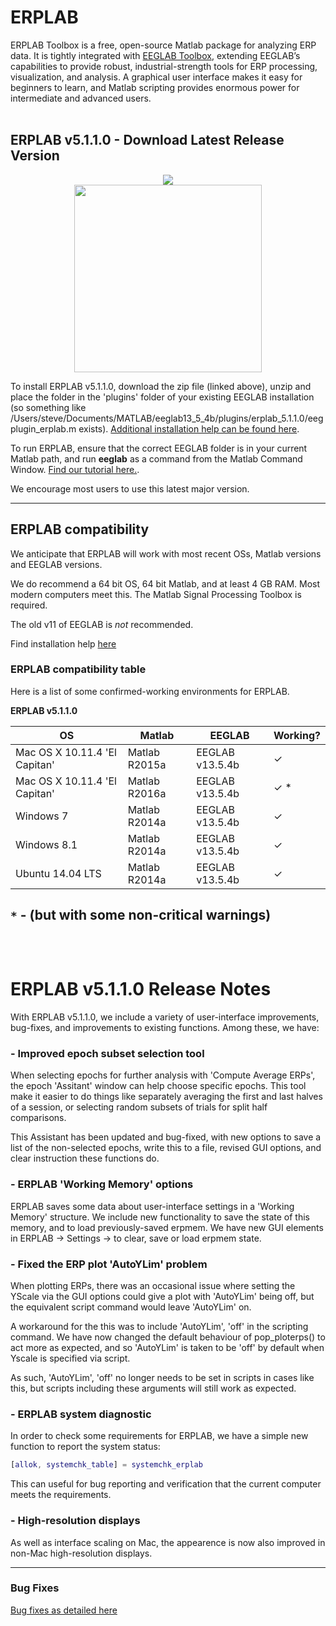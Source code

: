 
# ERPLAB
ERPLAB Toolbox is a free, open-source Matlab package for analyzing ERP data.  It is tightly integrated with [EEGLAB Toolbox](http://sccn.ucsd.edu/eeglab/), extending EEGLAB’s capabilities to provide robust, industrial-strength tools for ERP processing, visualization, and analysis.  A graphical user interface makes it easy for beginners to learn, and Matlab scripting provides enormous power for intermediate and advanced users. 
<br/>
<br/>


## ERPLAB v5.1.1.0 - Download Latest Release Version


<p align="center" >
  <a href="https://github.com/lucklab/erplab/releases/download/5.1.1.0/erplab-5.1.1.0.zip"><img src="https://cloud.githubusercontent.com/assets/8988119/8532773/873b2af0-23e5-11e5-9869-c900726713a2.jpg">
<br/>
  
  <img src="https://cloud.githubusercontent.com/assets/5808953/8663301/1ff9a26a-297e-11e5-9e15-a7085569058f.png" width=300px >
 </a>
</p>

To install ERPLAB v5.1.1.0, download the zip file (linked above), unzip and place the folder in the 'plugins' folder of your existing EEGLAB installation (so something like /Users/steve/Documents/MATLAB/eeglab13_5_4b/plugins/erplab_5.1.1.0/eegplugin_erplab.m exists). [Additional installation help can be found here](https://github.com/lucklab/erplab/wiki).

To run ERPLAB, ensure that the correct EEGLAB folder is in your current Matlab path, and run **eeglab** as a command from the Matlab Command Window. [Find our tutorial here.](http://erpinfo.org/erplab/erplab-documentation).

We encourage most users to use this latest major version.

----
## ERPLAB compatibility

We anticipate that ERPLAB will work with most recent OSs, Matlab versions and EEGLAB versions.

We do recommend a 64 bit OS, 64 bit Matlab, and at least 4 GB RAM. Most modern computers meet this. The Matlab Signal Processing Toolbox is required.

The old v11 of EEGLAB is *not* recommended.

Find installation help [here](http://erpinfo.org/erplab)

### ERPLAB compatibility table

Here is a list of some confirmed-working environments for ERPLAB.

**ERPLAB v5.1.1.0**

**OS** | **Matlab** | **EEGLAB** | Working?
--- | --- | --- | ---
Mac OS X 10.11.4 'El Capitan'	| Matlab R2015a |	EEGLAB v13.5.4b |	✓
Mac OS X 10.11.4 'El Capitan' |	Matlab R2016a |	EEGLAB v13.5.4b	 | ✓ *
Windows 7	| Matlab R2014a | EEGLAB v13.5.4b |	✓
Windows 8.1 |	Matlab R2014a |	EEGLAB v13.5.4b	| ✓
Ubuntu 14.04 LTS |	Matlab R2014a |	EEGLAB v13.5.4b |	✓

``*`` - (but with some non-critical warnings)
<br/>
<br/>
<br/>
------


# ERPLAB v5.1.1.0 Release Notes

With ERPLAB v5.1.1.0, we include a variety of user-interface improvements, bug-fixes, and improvements to existing functions. Among these, we have:

### - Improved epoch subset selection tool

When selecting epochs for further analysis with 'Compute Average ERPs', the epoch 'Assitant' window can help choose specific epochs. This tool make it easier to do things like separately averaging the first and last halves of a session, or selecting random subsets of trials for split half comparisons.

This Assistant has been updated and bug-fixed, with new options to save a list of the non-selected epochs, write this to a file, revised GUI options, and clear instruction these functions do.



### - ERPLAB 'Working Memory' options

ERPLAB saves some data about user-interface settings in a 'Working Memory' structure. We include new functionality to save the state of this memory, and to load previously-saved erpmem. We have new GUI elements in ERPLAB -> Settings -> to clear, save or load erpmem state.


### - Fixed the ERP plot 'AutoYLim' problem

When plotting ERPs, there was an occasional issue where setting the YScale via the GUI options could give a plot with 'AutoYLim' being off, but the equivalent script command would leave 'AutoYLim' on.

A workaround for the this was to include 'AutoYLim', 'off' in the scripting command. We have now changed the default behaviour of pop_ploterps() to act more as expected, and so 'AutoYLim' is taken to be 'off' by default when Yscale is specified via script.

As such, 'AutoYLim', 'off' no longer needs to be set in scripts in cases like this, but scripts including these arguments will still work as expected.


### - ERPLAB system diagnostic

In order to check some requirements for ERPLAB, we have a simple new function to report the system status:
```matlab
[allok, systemchk_table] = systemchk_erplab
```

This can useful for bug reporting and verification that the current computer meets the requirements.


### - High-resolution displays

As well as interface scaling on Mac, the appearence is now also improved in non-Mac high-resolution displays.

----
### Bug Fixes

[Bug fixes as detailed here](https://github.com/lucklab/erplab/issues?utf8=%E2%9C%93&q=is%3Aissue+is%3Aclosed)
